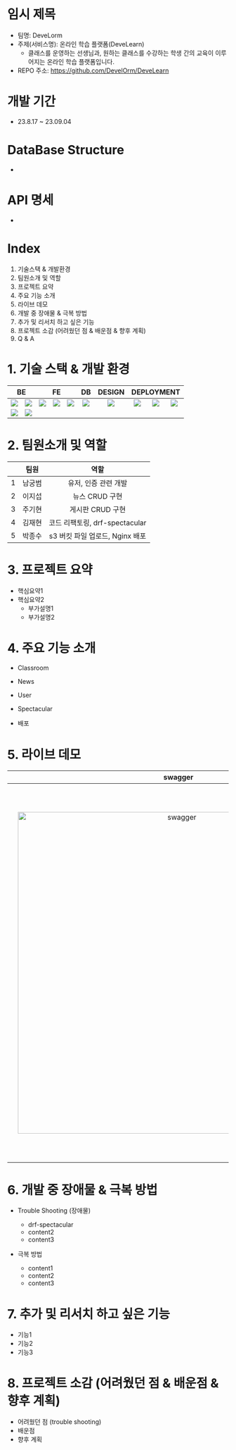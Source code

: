 # 임시 제목
  - 팀명: DeveLorm
  - 주제(서비스명): 온라인 학습 플랫폼(DeveLearn)
    - 클래스를 운영하는 선생님과, 원하는 클래스를 수강하는 학생 간의 교육이 이루어지는 온라인 학습 플랫폼입니다.
  - REPO 주소: https://github.com/DevelOrm/DeveLearn

# 개발 기간
  - 23.8.17 ~ 23.09.04

# DataBase Structure
  -

# API 명세
  -

# Index
  1. 기술스택 & 개발환경
  2. 팀원소개 및 역할
  3. 프로젝트 요약
  4. 주요 기능 소개
  5. 라이브 데모
  6. 개발 중 장애물 & 극복 방법
  7. 추가 및 리서치 하고 싶은 기능
  8. 프로젝트 소감 (어려웠던 점 & 배운점 & 향후 계획)
  9. Q & A

# 1. 기술 스택 & 개발 환경
<table>
    <thead align="center">
        <tr>
            <th colspan="2"><span>BE</span></th>
            <th colspan="3"><span>FE</span></th>
            <th colspan="1"><span>DB</span></th>
            <th colspan="1"><span>DESIGN</span></th>
            <th colspan="5"><span>DEPLOYMENT</span></th>
        </tr>
    </thead>
    <tbody>
        <tr>
            <td align="center">
                <img src="https://img.shields.io/badge/python-3776AB?style=for-the-badge&logo=python&logoColor=white">
            </td>
            <td align="center">
                <img src="https://img.shields.io/badge/django-092E20?style=for-the-badge&logo=django&logoColor=white">
            </td>
            <td align="center">
                <img src="https://img.shields.io/badge/html5-E34F26?style=for-the-badge&logo=html5&logoColor=white">
            </td>
            <td align="center">
                <img src="https://img.shields.io/badge/css-1572B6?style=for-the-badge&logo=css3&logoColor=white">
            </td>
            <td align="center">
                <img src="https://img.shields.io/badge/javascript-F7DF1E?style=for-the-badge&logo=javascript&logoColor=black">
            </td>
            <td align="center">
                <img src="https://img.shields.io/badge/postgres-%23316192.svg?style=for-the-badge&logo=postgresql&logoColor=white">
            </td>
            <td align="center">
                <img src="https://img.shields.io/badge/bootstrap-7952B3?style=for-the-badge&logo=bootstrap&logoColor=white">
            </td>
            <td align="center">
                <img src="https://img.shields.io/badge/amazon LightSail-232F3E?style=for-the-badge&logo=amazonaws&logoColor=white">
            </td>
            <td align="center">
                <img src="https://img.shields.io/badge/amazon s3-569A31?style=for-the-badge&logo=amazons3&logoColor=white">
            </td>
            <td align="center">
                <img src="https://img.shields.io/badge/amazon RDS-527FFF?style=for-the-badge&logo=amazonrds&logoColor=white">
            </td>
        </tr>
        <tr>
            <td align="center" rowspan="3">
                <img src="https://img.shields.io/badge/nginx-009639?style=for-the-badge&logo=nginx&logoColor=white">
            </td>
            <td align="center" rowspan="3">
                <img src="https://img.shields.io/badge/gunicorn-499848?style=for-the-badge&logo=gunicorn&logoColor=white">
            </td>
        </tr>
    </tbody>
</table>
     
# 2. 팀원소개 및 역할
  |  | 팀원 | 역할 |
  |---|:---:|:---:|
  | 1 | 남궁범 | 유저, 인증 관련 개발 |
  | 2 | 이지섭 | 뉴스 CRUD 구현 |
  | 3 | 주기현 | 게시판 CRUD 구현 |
  | 4 | 김재현 | 코드 리팩토링, drf-spectacular |
  | 5 | 박종수 | s3 버킷 파일 업로드, Nginx 배포 |

# 3. 프로젝트 요약
  - 핵심요약1
  - 핵심요약2
      - 부가설명1
      - 부가설명2
   
# 4. 주요 기능 소개
  - Classroom
  - News
  - User
  - Spectacular
      
  - 배포

# 5. 라이브 데모
|   | swagger | redoc |
|---|:--------:|:---:|
|   |<img width="731" alt="swagger" src="https://github.com/FutureMaker0/DRF_webex_final/assets/120623320/9ebc11a4-e655-4062-9bae-a2d240e4d2ce">|<img width="854" alt="redoc" src="https://github.com/FutureMaker0/DRF_webex_final/assets/120623320/71ad9542-cd88-4852-975c-14b8b2c38fda">|

# 6. 개발 중 장애물 & 극복 방법
  - Trouble Shooting (장애물)
    - drf-spectacular
    - content2
    - content3

  - 극복 방법
      - content1
      - content2
      - content3

# 7. 추가 및 리서치 하고 싶은 기능
  - 기능1
  - 기능2
  - 기능3

# 8. 프로젝트 소감 (어려웠던 점 & 배운점 & 향후 계획)
  - 어려웠던 점 (trouble shooting)
  - 배운점
  - 향후 계획
